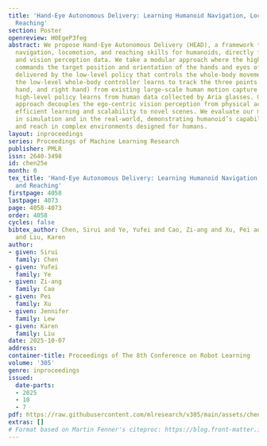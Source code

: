 ```yaml
---
title: 'Hand-Eye Autonomous Delivery: Learning Humanoid Navigation, Locomotion and
  Reaching'
section: Poster
openreview: H0EgeP3feg
abstract: We propose Hand-Eye Autonomous Delivery (HEAD), a framework that learns
  navigation, locomotion, and reaching skills for humanoids, directly from human motion
  and vision perception data. We take a modular approach where the high-level planner
  commands the target position and orientation of the hands and eyes of the humanoid,
  delivered by the low-level policy that controls the whole-body movements. Specifically,
  the low-level whole-body controller learns to track the three points (eyes, left
  hand, and right hand) from existing large-scale human motion capture data while
  high-level policy learns from human data collected by Aria glasses. Our modular
  approach decouples the ego-centric vision perception from physical actions, promoting
  efficient learning and scalability to novel scenes. We evaluate our method both
  in simulation and in the real-world, demonstrating humanoid’s capabilities to navigate
  and reach in complex environments designed for humans.
layout: inproceedings
series: Proceedings of Machine Learning Research
publisher: PMLR
issn: 2640-3498
id: chen25e
month: 0
tex_title: 'Hand-Eye Autonomous Delivery: Learning Humanoid Navigation, Locomotion
  and Reaching'
firstpage: 4058
lastpage: 4073
page: 4058-4073
order: 4058
cycles: false
bibtex_author: Chen, Sirui and Ye, Yufei and Cao, Zi-ang and Xu, Pei and Lew, Jennifer
  and Liu, Karen
author:
- given: Sirui
  family: Chen
- given: Yufei
  family: Ye
- given: Zi-ang
  family: Cao
- given: Pei
  family: Xu
- given: Jennifer
  family: Lew
- given: Karen
  family: Liu
date: 2025-10-07
address:
container-title: Proceedings of The 8th Conference on Robot Learning
volume: '305'
genre: inproceedings
issued:
  date-parts:
  - 2025
  - 10
  - 7
pdf: https://raw.githubusercontent.com/mlresearch/v305/main/assets/chen25e/chen25e.pdf
extras: []
# Format based on Martin Fenner's citeproc: https://blog.front-matter.io/posts/citeproc-yaml-for-bibliographies/
---
```

